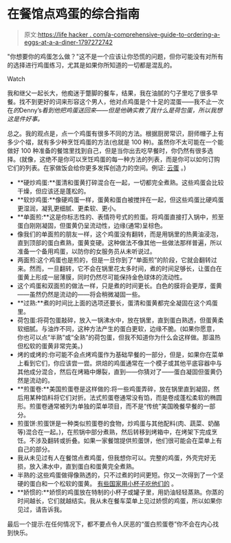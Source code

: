 # 在餐馆点鸡蛋的综合指南

> 原文:[https://life hacker . com/a-comprehensive-guide-to-ordering-a-eggs-at-a-a-diner-1797272742](https://lifehacker.com/a-comprehensive-guide-to-ordering-eggs-at-a-diner-1797272742)

"你想要你的鸡蛋怎么做？"这不是一个应该让你恐慌的问题，但你可能没有对所有的选择进行鸡蛋练习，尤其是如果你所知道的一切都是混乱的。

Watch

我和继父一起长大，他痴迷于蹩脚的餐车，结果，我在油腻的勺子里吃了很多早餐。找不到更好的词来形容这个男人，他对点鸡蛋是个十足的混蛋——我不止一次在*的*Denny’s*看到他把鸡蛋送回来——但是他确实教了我什么是荷包蛋，所以我想这是件好事。*

总之。我的观点是，点一个鸡蛋有很多不同的方法。根据厨房常识，厨师帽子上有多少个褶，就有多少种烹饪鸡蛋的方法(也就是 100 种)。虽然你不太可能在一个能做好 100 种准备的餐馆里找到自己，但是当你出去吃早餐时，你仍然有很多选择。(就像，这绝不是你可以烹饪鸡蛋的每一种方法的列表，而是你可以如何订购它们的列表。在家做饭会给你更多发挥创造力的空间。例证: [云蛋](http://samb1th.kinja.com/how-to-make-fluffy-trendy-cloud-eggs-1795235630) 。)

*   **硬炒鸡蛋:**蛋清和蛋黄打碎混合在一起，一切都完全煮熟。这些鸡蛋会比较干燥，但应该还是蓬松的。
*   **软炒鸡蛋:**像硬鸡蛋一样，蛋黄和蛋白被搅拌在一起，但这些鸡蛋比硬鸡蛋更湿润，凝乳更细腻、更柔软、更小。
*   **单面煎:**这是你标志性的、表情符号式的煎蛋。将鸡蛋直接打入锅中，煎至蛋白刚刚凝固，但蛋黄仍呈流动性，边缘(通常)呈棕色。
*   像我们的单面煎的朋友一样，这个鸡蛋没有翻转，而是用锅里的热黄油浸泡，直到顶部的蛋白煮熟，蛋黄变硬。这种做法不像其他一些做法那样普遍，所以准备一个备用鸡蛋，以防你的女服务员从未听说过。
*   两面煎:这个鸡蛋也是煎的，但是一旦你到了“单面煎”的阶段，它就会翻转过来。然而，一旦翻转，它不会在锅里花太多时间，煮的时间足够长，让蛋白在蛋黄上形成一层薄膜，同时仍然尽可能保持金色球体的流动性。
*   这个鸡蛋和双面煎的做法一样，只是煮的时间更长。白色的膜将会更厚，蛋黄——虽然仍然是流动的——将会稍微凝固一些。
*   **过熟:**煮的时间比上面的选项还要长，蛋清和蛋黄都完全凝固在这个鸡蛋里。
*   荷包蛋:将荷包蛋敲碎，放入一锅沸水中，放在锅里，直到蛋白熟透，但蛋黄柔软细腻。与油炸不同，这种方法产生的蛋白更软，边缘不脆。(如果你愿意，你也可以点“半熟”或“全熟”的荷包蛋，但我不知道你为什么会这样做。那温热但松软的蛋黄非常完美。)
*   烤的或烤的:你可能不会点烤鸡蛋作为基础早餐的一部分，但是，如果你在菜单上看到它们，你应该尝一尝。烘焙的鸡蛋通常在一个模子或其他平底容器中与其他成分混合，然后在烤箱中爆裂，直到——你猜对了——蛋白凝固但蛋黄仍然是流动的。
*   **煎蛋卷:**美国煎蛋卷是这样做的:将一些鸡蛋弄碎，放在锅里直到凝固，然后用某种馅料将它们对折。法式煎蛋卷通常没有馅，而是卷成蓬松柔软的椭圆形。煎蛋卷通常被列为单独的菜单项目，而不是“传统”美国晚餐早餐的一部分。
*   煎蛋饼:煎蛋饼是一种类似煎蛋卷的食物，炒鸡蛋与其他配料(肉、蔬菜、奶酪等)混合在一起。)，在煎锅中部分煮熟，然后转移到烤箱中，在烤架下完成烹饪。不涉及翻转或折叠。如果一家餐馆提供煎蛋饼，他们很可能会在菜单上有自己的部分。
*   我从未见过有人在餐馆点煮鸡蛋，但我想你可以。完整的鸡蛋，外壳完好无损，放入沸水中，直到蛋白和蛋黄完全煮熟。
*   半熟的:这些鸡蛋做得像熟透的，只不过煮的时间更短。你又一次得到了一个坚硬的蛋白和一个松软的蛋黄。 [有些国家用小杯子吃他们的](http://skillet.lifehacker.com/since-americans-dont-use-egg-cups-heres-how-to-eat-a-s-1796854693#_ga=2.35184865.1701094126.1500308789-949419976.1446553382) 。
*   **娇惯的:**娇惯的鸡蛋放在特制的小杯子或罐子里，用奶油轻轻蒸熟。你蒸的时间越长，它们就越结实。我从未在餐车菜单上见过娇惯的鸡蛋，所以如果你见过，请告诉我。

最后一个提示:在任何情况下，都不要点令人厌恶的“蛋白煎蛋卷”你不会在内心找到快乐。